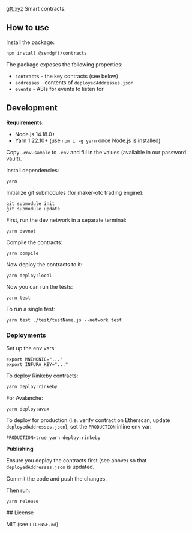 [gft.xyz](https://gft.xyz) Smart contracts.

## How to use

Install the package:

```
npm install @sendgft/contracts
```

The package exposes the following properties:

* `contracts` - the key contracts (see below)
* `addresses` - contents of `deployedAddresses.json`
* `events` - ABIs for events to listen for

## Development

**Requirements:**

* Node.js 14.18.0+
* Yarn 1.22.10+ (use `npm i -g yarn` once Node.js is installed)

Copy `.env.sample` to `.env` and fill in the values (available in our password vault).

Install dependencies:

```shell
yarn
```

Initialize git submodules (for maker-otc trading engine):

```shell
git submodule init
git submodule update
```

First, run the dev network in a separate terminal:

```shell
yarn devnet
```

Compile the contracts:

```shell
yarn compile
```

Now deploy the contracts to it:

```shell
yarn deploy:local
```

Now you can run the tests:

```shell
yarn test
```

To run a single test:

```shell
yarn test ./test/testName.js --network test
```

### Deployments

Set up the env vars:

```shell
export MNEMONIC="..."
export INFURA_KEY="..."
```

To deploy Rinkeby contracts:

```shell
yarn deploy:rinkeby
```

For Avalanche:

```shell
yarn deploy:avax
```

To deploy for production (i.e. verify contract on Etherscan, update `deployedAddresses.json`), set the `PRODUCTION` inline env var:

```shell
PRODUCTION=true yarn deploy:rinkeby
```

**Publishing**

Ensure you deploy the contracts first (see above) so that `deployedAddresses.json` is updated.

Commit the code and push the changes.

Then run:

```shell
yarn release
```

## License

MIT (see `LICENSE.md`)